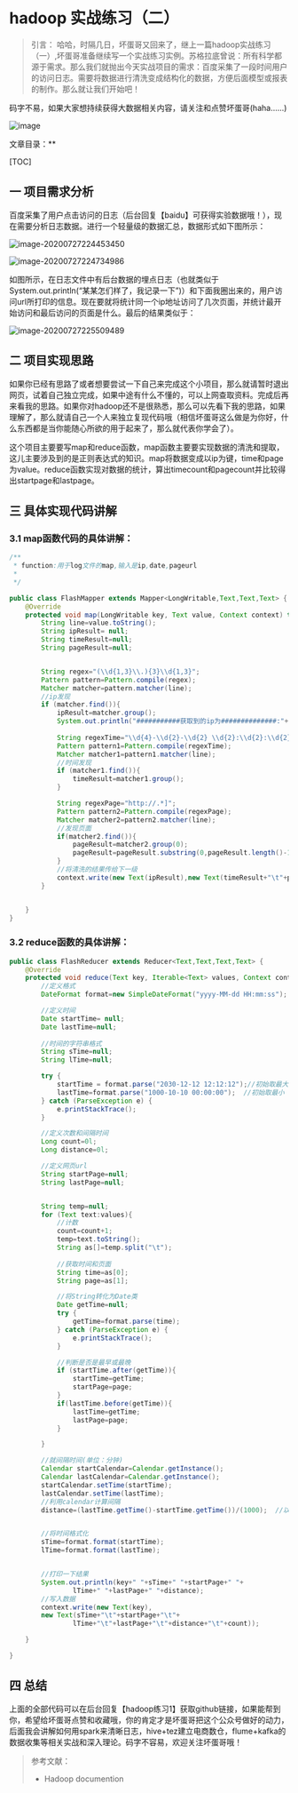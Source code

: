 # hadoop 实战练习（二）



>  引言： 哈哈，时隔几日，坏蛋哥又回来了，继上一篇hadoop实战练习（一）,坏蛋哥准备继续写一个实战练习实例。苏格拉底曾说：所有科学都源于需求。那么我们就抛出今天实战项目的需求：百度采集了一段时间用户的访问日志。需要将数据进行清洗变成结构化的数据，方便后面模型或报表的制作。那么就让我们开始吧！



码字不易，如果大家想持续获得大数据相关内容，请关注和点赞坏蛋哥(haha......)

![image](https://mmbiz.qpic.cn/mmbiz_jpg/OttTy9k3GWh3kHib4JQjpzSeDNyqqI4ryroRwpNJAKh5XUHcXvheibiaW2LdF5rdurw2wZdz6E6gZ1ul9Z3Trr61w/640?wx_fmt=jpeg&tp=webp&wxfrom=5&wx_lazy=1&wx_co=1)



文章目录：**

[TOC]

## 一  项目需求分析

百度采集了用户点击访问的日志（后台回复【baidu】可获得实验数据哦！），现在需要分析日志数据。进行一个轻量级的数据汇总，数据形式如下图所示：

![image-20200727224453450](F:\Typora_note\公众号\hadoop实战练习（二）.assets\image-20200727224453450.png)

![image-20200727224734986](F:\Typora_note\公众号\hadoop实战练习（二）.assets\image-20200727224734986.png)



如图所示，在日志文件中有后台数据的埋点日志（也就类似于System.out.println(“某某怎们样了，我记录一下”)）和下面我圈出来的，用户访问url所打印的信息。现在要就将统计同一个ip地址访问了几次页面，并统计最开始访问和最后访问的页面是什么。最后的结果类似于：

![image-20200727225509489](F:\Typora_note\公众号\hadoop实战练习（二）.assets\image-20200727225509489.png)



## 二 项目实现思路

如果你已经有思路了或者想要尝试一下自己来完成这个小项目，那么就请暂时退出网页，试着自己独立完成，如果中途有什么不懂的，可以上网查取资料。完成后再来看我的思路。如果你对hadoop还不是很熟悉，那么可以先看下我的思路，如果理解了，那么就请自己一个人来独立复现代码哦（相信坏蛋哥这么做是为你好，什么东西都是当你能随心所欲的用于起来了，那么就代表你学会了）。

这个项目主要要写map和reduce函数，map函数主要要实现数据的清洗和提取，这儿主要涉及到的是正则表达式的知识。map将数据变成以ip为键，time和page为value。reduce函数实现对数据的统计，算出timecount和pagecount并比较得出startpage和lastpage。



## 三 具体实现代码讲解



### 3.1 map函数代码的具体讲解：

```java
/**
 * function:用于log文件的map,输入是ip,date,pageurl
 *
 */

public class FlashMapper extends Mapper<LongWritable,Text,Text,Text> {
    @Override
    protected void map(LongWritable key, Text value, Context context) throws IOException, InterruptedException {
        String line=value.toString();
        String ipResult= null;
        String timeResult=null;
        String pageResult=null;


        String regex="(\\d{1,3}\\.){3}\\d{1,3}";
        Pattern pattern=Pattern.compile(regex);
        Matcher matcher=pattern.matcher(line);
        //ip发现
        if (matcher.find()){
            ipResult=matcher.group();
            System.out.println("###########获取到的ip为##############:"+ipResult);
            
            String regexTime="\\d{4}-\\d{2}-\\d{2} \\d{2}:\\d{2}:\\d{2}";
            Pattern pattern1=Pattern.compile(regexTime);
            Matcher matcher1=pattern1.matcher(line);
            //时间发现
            if (matcher1.find()){
                timeResult=matcher1.group();
            }

            String regexPage="http://.*]";
            Pattern pattern2=Pattern.compile(regexPage);
            Matcher matcher2=pattern2.matcher(line);
            //发现页面
            if(matcher2.find()){
                pageResult=matcher2.group(0);
                pageResult=pageResult.substring(0,pageResult.length()-1);
            }
            //将清洗的结果传给下一级
            context.write(new Text(ipResult),new Text(timeResult+"\t"+pageResult));
        }


    }
}

```





###  3.2 reduce函数的具体讲解：

```java
public class FlashReducer extends Reducer<Text,Text,Text,Text> {
    @Override
    protected void reduce(Text key, Iterable<Text> values, Context context) throws IOException, InterruptedException {
        //定义格式
        DateFormat format=new SimpleDateFormat("yyyy-MM-dd HH:mm:ss"); //注意大小写MM和HH需要区分，其他均为小写

        //定义时间
        Date startTime= null;
        Date lastTime=null;
        
        //时间的字符串格式
        String sTime=null;
        String lTime=null;

        try {
            startTime = format.parse("2030-12-12 12:12:12");//初始取最大
            lastTime=format.parse("1000-10-10 00:00:00");  //初始取最小
        } catch (ParseException e) {
            e.printStackTrace();
        }

        //定义次数和间隔时间
        Long count=0l;
        Long distance=0l;

        //定义网页url
        String startPage=null;
        String lastPage=null;


        String temp=null;
        for (Text text:values){
            //计数
            count=count+1;
            temp=text.toString();
            String as[]=temp.split("\t");
            
            //获取时间和页面
            String time=as[0];
            String page=as[1];

            //将String转化为Date类
            Date getTime=null;
            try {
                getTime=format.parse(time);
            } catch (ParseException e) {
                e.printStackTrace();
            }

            //判断是否是最早或最晚
            if (startTime.after(getTime)){
                startTime=getTime;
                startPage=page;
            }
            if(lastTime.before(getTime)){
                lastTime=getTime;
                lastPage=page;
            }

        }

        //就间隔时间(单位：分钟)
        Calendar startCalendar=Calendar.getInstance();
        Calendar lastCalendar=Calendar.getInstance();
        startCalendar.setTime(startTime);
        lastCalendar.setTime(lastTime);
        //利用calendar计算间隔
        distance=(lastTime.getTime()-startTime.getTime())/(1000);  //以秒为单位


        //将时间格式化
        sTime=format.format(startTime);
        lTime=format.format(lastTime);


        //打印一下结果
        System.out.println(key+" "+sTime+" "+startPage+" "+
                lTime+" "+lastPage+" "+distance);
        //写入数据
        context.write(new Text(key),
        new Text(sTime+"\t"+startPage+"\t"+
                lTime+"\t"+lastPage+"\t"+distance+"\t"+count));

    }

}
```





## 四 总结

上面的全部代码可以在后台回复【hadoop练习1】获取github链接，如果能帮到你，希望给坏蛋哥点赞和收藏哦，你的肯定才是坏蛋哥把这个公众号做好的动力，后面我会讲解如何用spark来清晰日志，hive+tez建立电商数仓，flume+kafka的数据收集等相关实战和深入理论。码字不容易，欢迎关注坏蛋哥哦！





> 参考文献：
>
> * Hadoop documention







